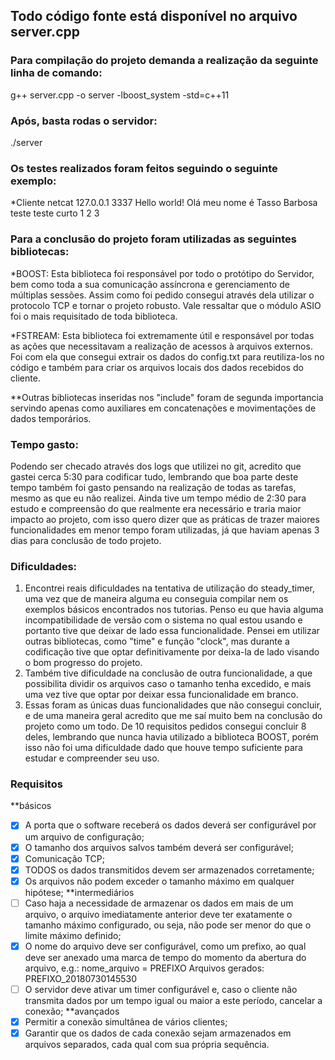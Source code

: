 ## Todo código fonte está disponível no arquivo server.cpp

### Para compilação do projeto demanda a realização da seguinte linha de comando:
g++ server.cpp -o server -lboost_system -std=c++11

### Após, basta rodas o servidor:
./server

### Os testes realizados foram feitos seguindo o seguinte exemplo:
*Cliente
 netcat 127.0.0.1 3337
 Hello world!
 Olá meu nome é Tasso Barbosa
 teste
 teste curto
 1 2 3

### Para a conclusão do projeto foram utilizadas as seguintes bibliotecas:
 *BOOST: Esta biblioteca foi responsável por todo o protótipo do Servidor, bem como toda a sua comunicação assíncrona e gerenciamento de múltiplas sessões. Assim como foi pedido consegui através dela utilizar o protocolo TCP e tornar o projeto robusto. Vale ressaltar que o módulo ASIO foi o mais requisitado de toda biblioteca.

 *FSTREAM: Esta biblioteca foi extremamente útil e responsável por todas as ações que necessitavam a realização de acessos à arquivos externos. Foi com ela que consegui extrair os dados do config.txt para reutiliza-los no código e também para criar os arquivos locais dos dados recebidos do cliente.

 **Outras bibliotecas inseridas nos "include" foram de segunda importancia
 servindo apenas como auxiliares em concatenações e movimentações de dados temporários.

### Tempo gasto:
 Podendo ser checado através dos logs que utilizei no git, acredito que gastei cerca 5:30 para codificar tudo, lembrando que boa parte deste tempo também foi gasto pensando na realização de todas as tarefas, mesmo as que eu não realizei. Ainda tive um tempo médio de 2:30 para estudo e compreensão do que realmente era necessário e traria maior impacto ao projeto, com isso quero dizer que as práticas de trazer maiores funcionalidades em menor tempo foram utilizadas, já que haviam apenas 3 dias para conclusão de todo projeto.

### Dificuldades:
 1. Encontrei reais dificuldades na tentativa de utilização do steady_timer, uma vez  que de maneira alguma eu conseguia compilar nem os exemplos básicos encontrados  nos tutorias. Penso eu que havia alguma incompatibilidade de versão com o sistema no qual estou usando e portanto tive que deixar de lado essa funcionalidade. Pensei em utilizar outras bibliotecas, como "time" e função "clock", mas durante a codificação tive que optar definitivamente por deixa-la de lado visando o bom progresso do projeto.
 2. Também tive dificuldade na conclusão de outra funcionalidade, a que possibilita dividir os arquivos caso o tamanho tenha excedido, e mais uma vez tive que optar por deixar essa funcionalidade em branco.
 3. Essas foram as únicas duas funcionalidades que não consegui concluir, e de uma maneira geral acredito que me saí muito bem na conclusão do projeto como um todo. De 10 requisitos pedidos consegui concluir 8 deles, lembrando que nunca havia utilizado a biblioteca BOOST, porém isso não foi uma dificuldade dado que houve tempo suficiente para estudar e compreender seu uso.

### Requisitos
 **básicos
 - [x] A porta que o software receberá os dados deverá ser configurável por um arquivo de configuração;
 - [x] O tamanho dos arquivos salvos também deverá ser configurável;
 - [x] Comunicação TCP;
 - [x] TODOS os dados transmitidos devem ser armazenados corretamente;
 - [x] Os arquivos não podem exceder o tamanho máximo em qualquer hipótese;
 **intermediários
 - [ ] Caso haja a necessidade de armazenar os dados em mais de um arquivo, o
arquivo imediatamente anterior deve ter exatamente o tamanho máximo configurado,
ou seja, não pode ser menor do que o limite máximo definido;
 - [x] O nome do arquivo deve ser configurável, como um prefixo, ao qual deve ser
anexado uma marca de tempo do momento da abertura do arquivo, e.g.:
nome_arquivo = PREFIXO
Arquivos gerados:
PREFIXO_20180730145530
 - [ ] O servidor deve ativar um timer configurável e, caso o cliente não transmita
dados por um tempo igual ou maior a este período, cancelar a conexão;
**avançados
 - [x] Permitir a conexão simultânea de vários clientes;
 - [x] Garantir que os dados de cada conexão sejam armazenados em arquivos separados,
cada qual com sua própria sequência.
